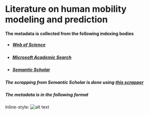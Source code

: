 # Literature on human mobility modeling and prediction


#### The metadata is collected from the following indexing bodies  
  - ##### [Web of Science](https://apps.webofknowledge.com/WOS_GeneralSearch_input.do?product=WOS&search_mode=GeneralSearch&SID=C5uHbS2XkmFRw4V47rb&preferencesSaved=)
  - ##### [Microsoft Academic Search](https://preview.academic.microsoft.com/home)
  - ##### [Semantic Scholar](https://www.semanticscholar.org/)

##### The scrapping from Semantic Scholar is done using [this scrapper](https://gist.github.com/act65/4c636bf482b597e52247567bf07f483b)

##### The metadata is in the following format
Inline-style:
![alt text](https://github.com/vaibhav90/Mobility-Prediction-Literature/blob/master/images/met_data.jpg)
